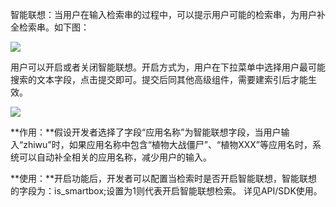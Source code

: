  智能联想：当用户在输入检索串的过程中，可以提示用户可能的检索串，为用户补全检索串。如下图：

![](http://imgcache.tce.fsphere.cn/image/qzonestyle.gtimg.cn/qzone/vas/opensns/res/img/yunsousuobangzhuwendang-48.png)

用户可以开启或者关闭智能联想。开启方式为，用户在下拉菜单中选择用户最可能搜索的文本字段，点击提交即可。提交后同其他高级组件，需要建索引后才能生效。

![](http://imgcache.tce.fsphere.cn/image/mccdn.qcloud.com/img5698f4cb3ba6f.png)


**作用：**假设开发者选择了字段“应用名称”为智能联想字段，当用户输入“zhiwu”时，如果应用名称中包含“植物大战僵尸”、“植物XXX”等应用名时，系统可以自动补全相关的应用名称，减少用户的输入。

**使用：**开启功能后，开发者可以配置当检索时是否开启智能联想，智能联想的字段为：is_smartbox;设置为1则代表开启智能联想检索。 详见API/SDK使用。